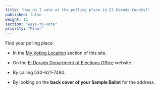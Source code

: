 ```yaml
---
title: "How do I vote at the polling place in El Dorado County?"
published: false
weight: 11
section: "ways-to-vote"
priority: "Minor"
---
```


Find your polling place:  

- In the [My Voting Location](#section-my-polling-place) section of this site.  

- On the [El Dorado Department of Elections Office](https://www.edcgov.us/Government/Elections/Pages/VoterGuide.aspx) website.  

- By calling 530-621-7480.  

- By looking on the **back cover of your Sample Ballot** for the address.
